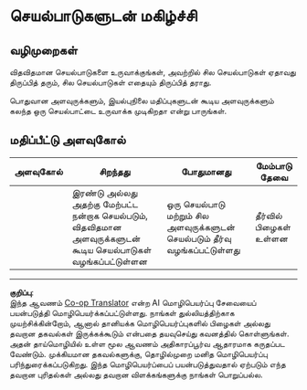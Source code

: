 <!--
CO_OP_TRANSLATOR_METADATA:
{
  "original_hash": "8973f96157680a13e9446e4bb540ee57",
  "translation_date": "2025-10-11T11:44:01+00:00",
  "source_file": "2-js-basics/2-functions-methods/assignment.md",
  "language_code": "ta"
}
-->
# செயல்பாடுகளுடன் மகிழ்ச்சி

## வழிமுறைகள்

விதவிதமான செயல்பாடுகளை உருவாக்குங்கள், அவற்றில் சில செயல்பாடுகள் ஏதாவது திருப்பித் தரும், சில செயல்பாடுகள் எதையும் திருப்பித் தராது.

பொதுவான அளவுருக்களும், இயல்புநிலை மதிப்புகளுடன் கூடிய அளவுருக்களும் கலந்த ஒரு செயல்பாட்டை உருவாக்க முடிகிறதா என்று பாருங்கள்.

## மதிப்பீட்டு அளவுகோல்

| அளவுகோல் | சிறந்தது                                                                                     | போதுமானது                                                   | மேம்பாடு தேவை |
| -------- | -------------------------------------------------------------------------------------------- | ----------------------------------------------------------- | ------------- |
|          | இரண்டு அல்லது அதற்கு மேற்பட்ட நன்றாக செயல்படும், விதவிதமான அளவுருக்களுடன் கூடிய செயல்பாடுகள் வழங்கப்பட்டுள்ளன | ஒரு செயல்பாடு மற்றும் சில அளவுருக்களுடன் செயல்படும் தீர்வு வழங்கப்பட்டுள்ளது | தீர்வில் பிழைகள் உள்ளன |

---

**குறிப்பு**:  
இந்த ஆவணம் [Co-op Translator](https://github.com/Azure/co-op-translator) என்ற AI மொழிபெயர்ப்பு சேவையைப் பயன்படுத்தி மொழிபெயர்க்கப்பட்டுள்ளது. நாங்கள் துல்லியத்திற்காக முயற்சிக்கின்றோம், ஆனால் தானியக்க மொழிபெயர்ப்புகளில் பிழைகள் அல்லது தவறான தகவல்கள் இருக்கக்கூடும் என்பதை தயவுசெய்து கவனத்தில் கொள்ளுங்கள். அதன் தாய்மொழியில் உள்ள மூல ஆவணம் அதிகாரப்பூர்வ ஆதாரமாக கருதப்பட வேண்டும். முக்கியமான தகவல்களுக்கு, தொழில்முறை மனித மொழிபெயர்ப்பு பரிந்துரைக்கப்படுகிறது. இந்த மொழிபெயர்ப்பைப் பயன்படுத்துவதால் ஏற்படும் எந்த தவறான புரிதல்கள் அல்லது தவறான விளக்கங்களுக்கு நாங்கள் பொறுப்பல்ல.